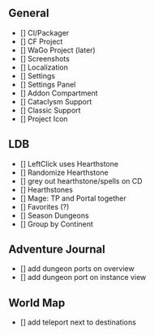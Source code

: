 ## General
 - [] CI/Packager
 - [] CF Project
 - [] WaGo Project (later)
 - [] Screenshots
 - [] Localization
 - [] Settings
 - [] Settings Panel
 - [] Addon Compartment
 - [] Cataclysm Support
 - [] Classic Support
 - [] Project Icon

## LDB
 - [] LeftClick uses Hearthstone
 - [] Randomize Hearthstone
 - [] grey out hearthstone/spells on CD
 - [] Hearthstones
 - [] Mage: TP and Portal together
 - [] Favorites (?)
 - [] Season Dungeons
 - [] Group by Continent

## Adventure Journal
 - [] add dungeon ports on overview
 - [] add dungeon port on instance view

## World Map
 - [] add teleport next to destinations